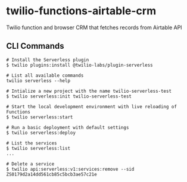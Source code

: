 # twilio-functions-airtable-crm
 Twilio function and browser CRM that fetches records from Airtable API

## CLI Commands

```shell
# Install the Serverless plugin
$ twilio plugins:install @twilio-labs/plugin-serverless

# List all available commands
twilio serverless --help

# Intialize a new project with the name twilio-serverless-test
$ twilio serverless:init twilio-serverless-test

# Start the local development environment with live reloading of Functions
$ twilio serverless:start

# Run a basic deployment with default settings
$ twilio serverless:deploy

# List the services
$ twilio serverless:list
...

# Delete a service
$ twilio api:serverless:v1:services:remove --sid ZS0179d2a14dd561cb85c5bcb3ae57c21e
```